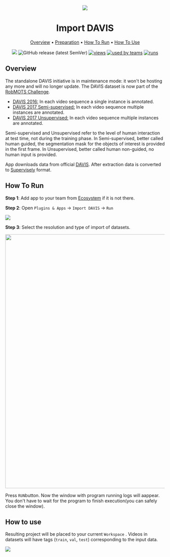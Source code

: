 <div align="center" markdown>
<img src="https://i.imgur.com/DTYFKGA.png"/>





# Import DAVIS

<p align="center">
  <a href="#Overview">Overview</a> •
  <a href="#Preparation">Preparation</a> •
  <a href="#How-To-Run">How To Run</a> •
  <a href="#How-To-Use">How To Use</a>
</p>


[![](https://img.shields.io/badge/slack-chat-green.svg?logo=slack)](https://supervise.ly/slack)
![GitHub release (latest SemVer)](https://img.shields.io/github/v/release/supervisely-ecosystem/import-davis-format)
[![views](https://app.supervise.ly/public/api/v3/ecosystem.counters?repo=supervisely-ecosystem/import-davis-format&counter=views&label=views)](https://supervise.ly)
[![used by teams](https://app.supervise.ly/public/api/v3/ecosystem.counters?repo=supervisely-ecosystem/import-davis-format&counter=downloads&label=used%20by%20teams)](https://supervise.ly)
[![runs](https://app.supervise.ly/public/api/v3/ecosystem.counters?repo=supervisely-ecosystem/import-davis-format&counter=runs&label=runs&123)](https://supervise.ly)

</div>

## Overview

The standalone DAVIS initiative is in maintenance mode: it won't be hosting any more and will no longer update. The DAVIS dataset is now part of the [RobMOTS Challenge](https://eval.vision.rwth-aachen.de/rvsu-workshop21/?page_id=110).

- [DAVIS 2016:](https://davischallenge.org/davis2016/code.html) In each video sequence a single instance is annotated.
- [DAVIS 2017 Semi-supervised:](https://davischallenge.org/davis2017/code.html#semisupervised) In each video sequence multiple instances are annotated.
- [DAVIS 2017 Unsupervised:](https://davischallenge.org/davis2017/code.html#unsupervised) In each video sequence multiple instances are annotated.

Semi-supervised and Unsupervised refer to the level of human interaction at test time, not during the training phase. In Semi-supervised, better called human guided, the segmentation mask for the objects of interest is provided in the first frame. In Unsupervised, better called human non-guided, no human input is provided.

App downloads data from official [DAVIS](https://davischallenge.org/). After extraction data is converted to [Supervisely](https://app.supervise.ly) format. 

## How To Run 

**Step 1**: Add app to your team from [Ecosystem](https://ecosystem.supervise.ly/apps/import-davis-format) if it is not there.

**Step 2**:  Open `Plugins & Apps` -> `Import DAVIS` -> `Run` 

<img src="https://i.imgur.com/688yito.png"/>

**Step 3**: Select the resolution and type of import of datasets.

<img src="https://i.imgur.com/oXaR7K5.png" width="800px"/>

Press `RUN`button. Now the window with program running logs will aappear. You don't have to wait for the program to finish execution(you can safely close the window).



## How to use

Resulting project will be placed to your current `Workspace` . Videos in datasets will have tags (`train`, `val`, `test`) corresponding to the input data.

<img src="https://i.imgur.com/mMj35R2.png"/>